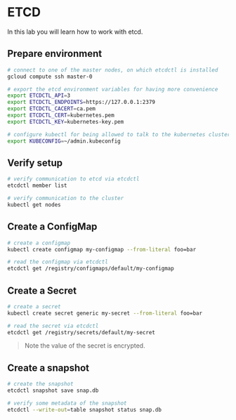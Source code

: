 # ETCD

In this lab you will learn how to work with etcd.

## Prepare environment

```bash
# connect to one of the master nodes, on which etcdctl is installed
gcloud compute ssh master-0

# export the etcd environment variables for having more convenience
export ETCDCTL_API=3
export ETCDCTL_ENDPOINTS=https://127.0.0.1:2379
export ETCDCTL_CACERT=ca.pem
export ETCDCTL_CERT=kubernetes.pem
export ETCDCTL_KEY=kubernetes-key.pem

# configure kubectl for being allowed to talk to the kubernetes cluster
export KUBECONFIG=~/admin.kubeconfig
```

## Verify setup

```bash
# verify communication to etcd via etcdctl
etcdctl member list

# verify communication to the cluster
kubectl get nodes
```

## Create a ConfigMap

```bash
# create a configmap
kubectl create configmap my-configmap --from-literal foo=bar

# read the configmap via etcdctl
etcdctl get /registry/configmaps/default/my-configmap
```

## Create a Secret

```bash
# create a secret
kubectl create secret generic my-secret --from-literal foo=bar

# read the secret via etcdctl
etcdctl get /registry/secrets/default/my-secret
```

> Note the value of the secret is encrypted.

## Create a snapshot

```bash
# create the snapshot
etcdctl snapshot save snap.db

# verify some metadata of the snapshot
etcdctl --write-out=table snapshot status snap.db
```

